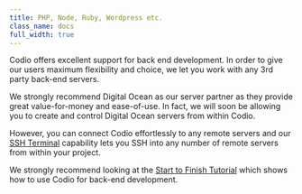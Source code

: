 ```yaml
---
title: PHP, Node, Ruby, Wordpress etc.
class_name: docs
full_width: true
---
```


Codio offers excellent support for back end development. In order to give our users maximum flexibility and choice, we let you work with any 3rd party back-end servers.

We strongly recommend Digital Ocean as our server partner as they provide great value-for-money and ease-of-use. In fact, we will soon be allowing you to create and control Digital Ocean servers from within Codio.

However, you can connect Codio effortlessly to any remote servers and our [SSH Terminal](/docs/ssh) capability lets you SSH into any number of remote servers from within your project.

We strongly recommend looking at the [Start to Finish Tutorial](/docs/back-end/do-server/) which shows how to use Codio for back-end development.


